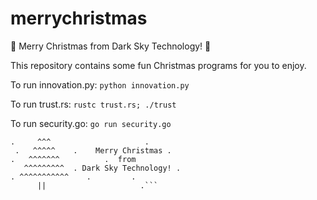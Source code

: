 # merrychristmas
🎄 Merry Christmas from Dark Sky Technology! 🎄

This repository contains some fun Christmas programs for you to enjoy.

To run innovation.py:
```python innovation.py```

To run trust.rs:
```rustc trust.rs; ./trust```

To run security.go:
```go run security.go```
```   .   *    .          .
.     ^^^                     . 
 .   ^^^^^    .    Merry Christmas .
.   ^^^^^^^          .  from 
   ^^^^^^^^^  . Dark Sky Technology! .
. ^^^^^^^^^^^    .         .
      ||	                 .```
